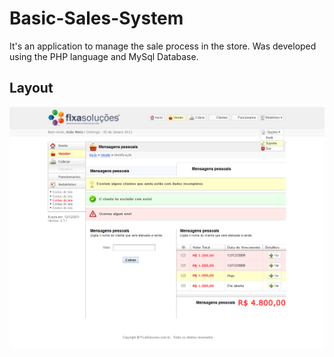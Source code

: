 # Basic-Sales-System
It's an application to manage the sale process in the store. 
Was developed using the PHP language and MySql Database. 

## Layout
![alt text](https://github.com/xjaox/Basic-Sales-System/blob/master/Docs/PNG/pagamentoSegundaParte.png?raw=true)
